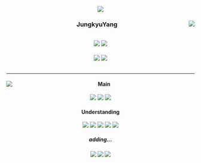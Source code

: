 <!-- Header -->
<div align="center">
  <a href="https://git.io/typing-svg"><img src="https://readme-typing-svg.herokuapp.com?font=Oleo+Script&color=000000&size=35&center=true&vCenter=true&width=404&height=53&lines=%E3%80%80%E3%80%80Thanks+for+comming+:D+%E3%80%80%E3%80%80" />
</div>
  
<div align="center">
  
  <!-- github state -->
  <a href="https://github.com/jungkyuYang/"><img align="right" src="https://github-readme-stats.vercel.app/api?username=jungkyuYang&hide=stars,issues,contribs&count_private=true&show_icons=true&theme=default "/></a>
  
  <!-- profile -->
  <h3>JungkyuYang</h3>
  <h2><a href="https://hits.seeyoufarm.com"><img src="https://hits.seeyoufarm.com/api/count/incr/badge.svg?url=https%3A%2F%2Fgithub.com%2FjungkyuYang%2F&count_bg=%23000000&title_bg=%23000000&icon=github.svg&icon_color=%23FFFFFF&title=hits&edge_flat=false"/></a>
  <a href="https://solved.ac/yangjung8590"><img src="http://mazassumnida.wtf/api/mini/generate_badge?boj=yangjung8590"/></a></h2>
  <a href="https://velog.io/@jungkyu_lol"><img src="https://img.shields.io/badge/jungkyu__lol.log-3DDC84?style=flat-square&logo=Velog&logoColor=white"/></a>
  <a href="https://cheerful-ruby-3bb.notion.site/12153f97a80649caa100debe385e59d5"><img src="https://img.shields.io/badge/jungkyu__lol-ffffff?style=flat-square&logo=notion&logoColor=black"/></a>
</div>

<br>

<hr>

<div align="center">
  
  <!-- github rate -->
  <a href="https://github.com/anuraghazra/github-readme-stats"><img align="left" src="https://github-readme-stats.vercel.app/api/top-langs/?username=jungkyuYang&layout=compact&theme=default "/></a>
  
  <!-- skill -->
  <h4>Main</h4>
    <img src="https://img.shields.io/badge/JavaScript(ES6+)-F7DF1E?style=flat-square&logo=JavaScript&logoColor=FFFFFF"/>
    <img src="https://img.shields.io/badge/Typescript-3178C6?style=flat-square&logo=Typescript&logoColor=FFFFFF"/>
    <img src="https://img.shields.io/badge/React-61DAFB?style=flat-square&logo=React&logoColor=FFFFFF"/>
  
  <h4>Understanding</h4>
    <img src="https://img.shields.io/badge/Jira-0052CC?style=flat-square&logo=Jira&logoColor=FFFFFF"/>
    <img src="https://img.shields.io/badge/Conventionalcommits-FE5196?style=flat-square&logo=conventionalcommits&logoColor=FFFFFF"/>
    <img src="https://img.shields.io/badge/Illustrator-FF9A00?style=flat-square&logo=adobeillustrator&logoColor=FFFFFF"/>
    <img src="https://img.shields.io/badge/styled_components-DB7093?style=flat-square&logo=styled-components&logoColor=FFFFFF"/>
    <img src="https://img.shields.io/badge/Sass-DB7093?style=flat-square&logo=Sass&logoColor=FFFFFF"/>
 
  <br>
  
  <h5>adding...<h5>
    <img src="https://img.shields.io/badge/Next.js-000000?style=flat-square&logo=Next.js&logoColor=FFFFFF"/>
    <img src="https://img.shields.io/badge/Redux-764ABC?style=flat-square&logo=Redux&logoColor=FFFFFF"/>
    <img src="https://img.shields.io/badge/Figma-F24E1E?style=flat-square&logo=Figma&logoColor=white"/>
</div>
  


